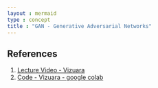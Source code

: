 ```yaml
---
layout : mermaid
type : concept
title : "GAN - Generative Adversarial Networks"
---
```


## References
1. [Lecture Video - Vizuara](https://youtu.be/pYEAJzEZtg4)
2. [Code - Vizuara - google colab]( https://colab.research.google.com/drive/1CaiPqCpuNEvQXAJyDLDhwKN4z3Ztr8ea?usp=sharing)
